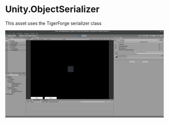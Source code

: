 # Unity.ObjectSerializer

This asset uses the TigerForge serializer class

![Alt text](screenshot.png?raw=true "Screenshot of the asset")